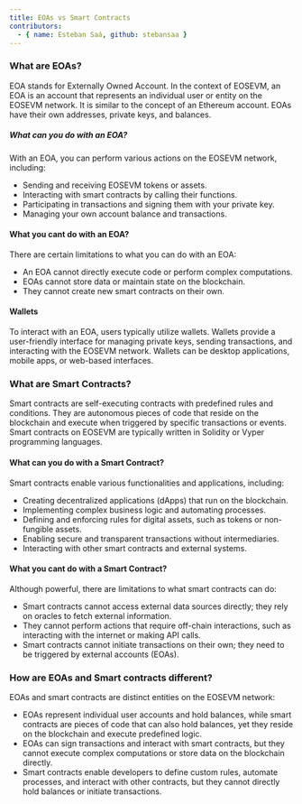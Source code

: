 ```yaml
---
title: EOAs vs Smart Contracts
contributors:
  - { name: Esteban Saá, github: stebansaa }
---
```

  
### What are EOAs?
EOA stands for Externally Owned Account. In the context of EOSEVM, an EOA is an account that represents an individual user or entity on the EOSEVM network. It is similar to the concept of an Ethereum account. EOAs have their own addresses, private keys, and balances.

##### What can you do with an EOA?
With an EOA, you can perform various actions on the EOSEVM network, including:

- Sending and receiving EOSEVM tokens or assets.
- Interacting with smart contracts by calling their functions.
- Participating in transactions and signing them with your private key.
- Managing your own account balance and transactions.

#### What you cant do with an EOA?
There are certain limitations to what you can do with an EOA:

- An EOA cannot directly execute code or perform complex computations.
- EOAs cannot store data or maintain state on the blockchain.
- They cannot create new smart contracts on their own.

#### Wallets
To interact with an EOA, users typically utilize wallets. Wallets provide a user-friendly interface for managing private keys, sending transactions, and interacting with the EOSEVM network. Wallets can be desktop applications, mobile apps, or web-based interfaces.

### What are Smart Contracts?
Smart contracts are self-executing contracts with predefined rules and conditions. They are autonomous pieces of code that reside on the blockchain and execute when triggered by specific transactions or events. Smart contracts on EOSEVM are typically written in Solidity or Vyper programming languages.

#### What can you do with a Smart Contract?
Smart contracts enable various functionalities and applications, including:

- Creating decentralized applications (dApps) that run on the blockchain.
- Implementing complex business logic and automating processes.
- Defining and enforcing rules for digital assets, such as tokens or non-fungible assets.
- Enabling secure and transparent transactions without intermediaries.
- Interacting with other smart contracts and external systems.

#### What you cant do with a Smart Contract?
Although powerful, there are limitations to what smart contracts can do:

- Smart contracts cannot access external data sources directly; they rely on oracles to fetch external information.
- They cannot perform actions that require off-chain interactions, such as interacting with the internet or making API calls.
- Smart contracts cannot initiate transactions on their own; they need to be triggered by external accounts (EOAs).

### How are EOAs and Smart contracts different?
EOAs and smart contracts are distinct entities on the EOSEVM network:

- EOAs represent individual user accounts and hold balances, while smart contracts are pieces of code that can also hold balances, yet they reside on the blockchain and execute predefined logic.
- EOAs can sign transactions and interact with smart contracts, but they cannot execute complex computations or store data on the blockchain directly.
- Smart contracts enable developers to define custom rules, automate processes, and interact with other contracts, but they cannot directly hold balances or initiate transactions.